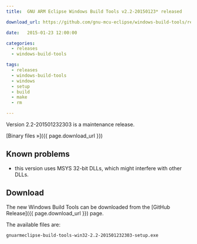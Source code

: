 ```yaml
---
title:  GNU ARM Eclipse Windows Build Tools v2.2-20150123* released

download_url: https://github.com/gnu-mcu-eclipse/windows-build-tools/releases/tag/v2.2

date:   2015-01-23 12:00:00

categories:
  - releases
  - windows-build-tools

tags:
  - releases
  - windows-build-tools
  - windows
  - setup
  - build
  - make
  - rm

---
```


Version 2.2-201501232303 is a maintenance release.

[Binary files »]({{ page.download_url }})

## Known problems

* this version uses MSYS 32-bit DLLs, which might interfere with other DLLs.

## Download

The new Windows Build Tools can be downloaded from the [GitHub Release]({{ page.download_url }}) page.


The available files are:

	gnuarmeclipse-build-tools-win32-2.2-201501232303-setup.exe
